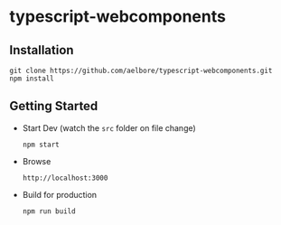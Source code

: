 # typescript-webcomponents

Installation
------------
```
git clone https://github.com/aelbore/typescript-webcomponents.git
npm install
```

Getting Started
------------
* Start Dev (watch the `src` folder on file change)
  ```
  npm start
  ```
* Browse 
  ```
  http://localhost:3000
  ```
* Build for production
  ```
  npm run build
  ```